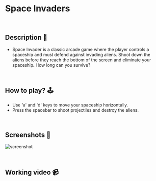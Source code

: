 # **Space Invaders** 

<br>

## **Description 📃** 
- Space Invader is a classic arcade game where the player controls a spaceship and must defend against invading aliens. Shoot down the aliens before they reach the bottom of the screen and eliminate your spaceship. How long can you survive?


<br>

## **How to play? 🕹️**
- Use 'a' and 'd'  keys to move your spaceship horizontally.
- Press the spacebar to shoot projectiles and destroy the aliens.


<br>

## **Screenshots 📸**
![screenshot](https://github.com/kunjgit/GameZone/assets/90240653/10b86bca-cdd3-4fc9-a527-5e5aee0906fc)


<br>


## **Working video 📹**